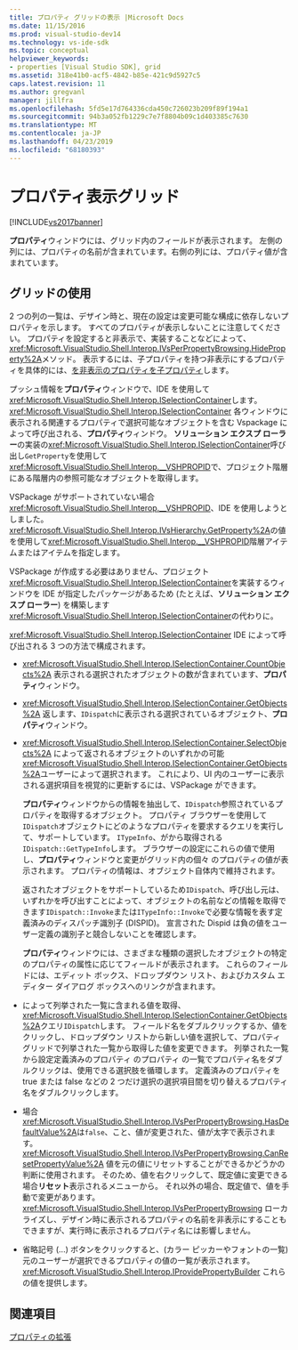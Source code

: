 ```yaml
---
title: プロパティ グリッドの表示 |Microsoft Docs
ms.date: 11/15/2016
ms.prod: visual-studio-dev14
ms.technology: vs-ide-sdk
ms.topic: conceptual
helpviewer_keywords:
- properties [Visual Studio SDK], grid
ms.assetid: 318e41b0-acf5-4842-b85e-421c9d5927c5
caps.latest.revision: 11
ms.author: gregvanl
manager: jillfra
ms.openlocfilehash: 5fd5e17d764336cda450c726023b209f89f194a1
ms.sourcegitcommit: 94b3a052fb1229c7e7f8804b09c1d403385c7630
ms.translationtype: MT
ms.contentlocale: ja-JP
ms.lasthandoff: 04/23/2019
ms.locfileid: "68180393"
---
```

# <a name="properties-display-grid"></a>プロパティ表示グリッド
[!INCLUDE[vs2017banner](../../includes/vs2017banner.md)]

**プロパティ**ウィンドウには、グリッド内のフィールドが表示されます。 左側の列には、プロパティの名前が含まれています。右側の列には、プロパティ値が含まれています。  
  
## <a name="working-with-the-grid"></a>グリッドの使用  
 2 つの列の一覧は、デザイン時と、現在の設定は変更可能な構成に依存しないプロパティを示します。 すべてのプロパティが表示しないことに注意してください。 プロパティを設定すると非表示で、実装することなどによって、<xref:Microsoft.VisualStudio.Shell.Interop.IVsPerPropertyBrowsing.HideProperty%2A>メソッド。 表示するには、子プロパティを持つ非表示にするプロパティを具体的には、[を非表示のプロパティを子プロパティ](../../misc/hiding-properties-that-have-child-properties.md)します。  
  
 プッシュ情報を**プロパティ**ウィンドウで、IDE を使用して<xref:Microsoft.VisualStudio.Shell.Interop.ISelectionContainer>します。 <xref:Microsoft.VisualStudio.Shell.Interop.ISelectionContainer> 各ウィンドウに表示される関連するプロパティで選択可能なオブジェクトを含む Vspackage によって呼び出される、**プロパティ**ウィンドウ。 **ソリューション エクスプ ローラー**の実装の<xref:Microsoft.VisualStudio.Shell.Interop.ISelectionContainer>呼び出し`GetProperty`を使用して<xref:Microsoft.VisualStudio.Shell.Interop.__VSHPROPID>で、プロジェクト階層にある階層内の参照可能なオブジェクトを取得します。  
  
 VSPackage がサポートされていない場合<xref:Microsoft.VisualStudio.Shell.Interop.__VSHPROPID>、IDE を使用しようとしました。<xref:Microsoft.VisualStudio.Shell.Interop.IVsHierarchy.GetProperty%2A>の値を使用して<xref:Microsoft.VisualStudio.Shell.Interop.__VSHPROPID>階層アイテムまたはアイテムを指定します。  
  
 VSPackage が作成する必要はありません、プロジェクト<xref:Microsoft.VisualStudio.Shell.Interop.ISelectionContainer>を実装するウィンドウを IDE が指定したパッケージがあるため (たとえば、**ソリューション エクスプ ローラー**) を構築します<xref:Microsoft.VisualStudio.Shell.Interop.ISelectionContainer>の代わりに。  
  
 <xref:Microsoft.VisualStudio.Shell.Interop.ISelectionContainer> IDE によって呼び出される 3 つの方法で構成されます。  
  
- <xref:Microsoft.VisualStudio.Shell.Interop.ISelectionContainer.CountObjects%2A> 表示される選択されたオブジェクトの数が含まれています、**プロパティ**ウィンドウ。  
  
- <xref:Microsoft.VisualStudio.Shell.Interop.ISelectionContainer.GetObjects%2A> 返します、`IDispatch`に表示される選択されているオブジェクト、**プロパティ**ウィンドウ。  
  
- <xref:Microsoft.VisualStudio.Shell.Interop.ISelectionContainer.SelectObjects%2A> によって返されるオブジェクトのいずれかの可能<xref:Microsoft.VisualStudio.Shell.Interop.ISelectionContainer.GetObjects%2A>ユーザーによって選択されます。 これにより、UI 内のユーザーに表示される選択項目を視覚的に更新するには、VSPackage ができます。  
  
  **プロパティ**ウィンドウからの情報を抽出して、`IDispatch`参照されているプロパティを取得するオブジェクト。 プロパティ ブラウザーを使用して`IDispatch`オブジェクトにどのようなプロパティを要求するクエリを実行して、サポートしています。 `ITypeInfo`、がから取得される`IDispatch::GetTypeInfo`します。 ブラウザーの設定にこれらの値で使用し、**プロパティ**ウィンドウと変更がグリッド内の個々 のプロパティの値が表示されます。 プロパティの情報は、オブジェクト自体内で維持されます。  
  
  返されたオブジェクトをサポートしているため`IDispatch`、呼び出し元は、いずれかを呼び出すことによって、オブジェクトの名前などの情報を取得できます`IDispatch::Invoke`または`ITypeInfo::Invoke`で必要な情報を表す定義済みのディスパッチ識別子 (DISPID)。 宣言された Dispid は負の値をユーザー定義の識別子と競合しないことを確認します。  
  
  **プロパティ**ウィンドウには、さまざまな種類の選択したオブジェクトの特定のプロパティの属性に応じてフィールドが表示されます。 これらのフィールドには、エディット ボックス、ドロップダウン リスト、およびカスタム エディター ダイアログ ボックスへのリンクが含まれます。  
  
- によって列挙された一覧に含まれる値を取得、<xref:Microsoft.VisualStudio.Shell.Interop.ISelectionContainer.GetObjects%2A>クエリ`IDispatch`します。 フィールド名をダブルクリックするか、値をクリックし、ドロップダウン リストから新しい値を選択して、プロパティ グリッドで列挙された一覧から取得した値を変更できます。 列挙された一覧から設定定義済みのプロパティ のプロパティ の一覧でプロパティ名をダブルクリックは、使用できる選択肢を循環します。 定義済みのプロパティを true または false などの 2 つだけ選択の選択項目間を切り替えるプロパティ名をダブルクリックします。  
  
- 場合<xref:Microsoft.VisualStudio.Shell.Interop.IVsPerPropertyBrowsing.HasDefaultValue%2A>は`false`、こと、値が変更された、値が太字で表示されます。 <xref:Microsoft.VisualStudio.Shell.Interop.IVsPerPropertyBrowsing.CanResetPropertyValue%2A> 値を元の値にリセットすることができるかどうかの判断に使用されます。 そのため、値を右クリックして、既定値に変更できる場合**リセット**表示されるメニューから。 それ以外の場合、既定値で、値を手動で変更があります。 <xref:Microsoft.VisualStudio.Shell.Interop.IVsPerPropertyBrowsing> ローカライズし、デザイン時に表示されるプロパティの名前を非表示にすることもできますが、実行時に表示されるプロパティ名には影響しません。  
  
- 省略記号 (...) ボタンをクリックすると、(カラー ピッカーやフォントの一覧) 元のユーザーが選択できるプロパティの値の一覧が表示されます。 <xref:Microsoft.VisualStudio.Shell.Interop.IProvidePropertyBuilder> これらの値を提供します。  
  
## <a name="see-also"></a>関連項目  
 [プロパティの拡張](../../extensibility/internals/extending-properties.md)
